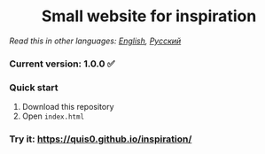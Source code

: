 <h1 align="center">Small website for inspiration</h1>

*Read this in other languages: [English](README.md), [Русский](README.ru.md)*

### Current version: 1.0.0 :white_check_mark:

### Quick start
1.  Download this repository
2.  Open `index.html` 

### Try it: https://quis0.github.io/inspiration/
